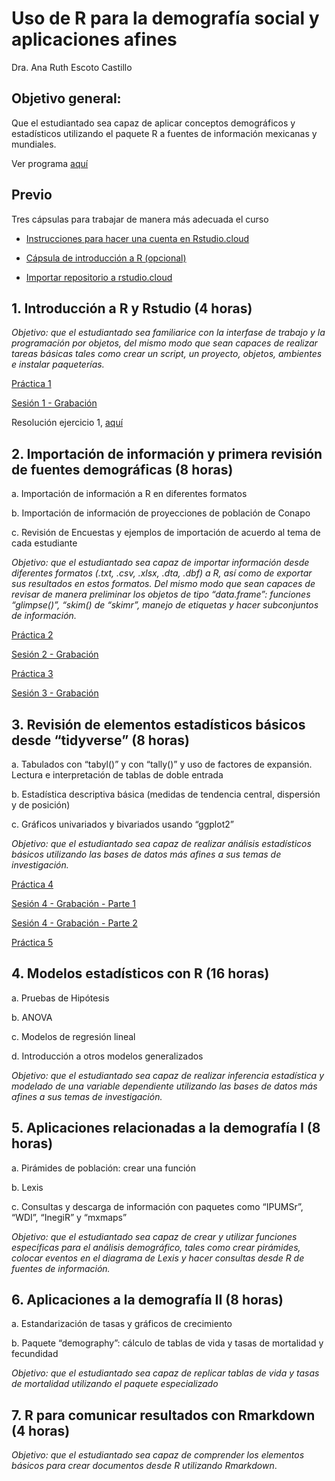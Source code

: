 # Uso de R para la demografía social y aplicaciones afines

Dra.  Ana Ruth Escoto Castillo


## Objetivo general: 
Que el estudiantado sea capaz de aplicar conceptos demográficos y estadísticos utilizando el paquete R a fuentes de información mexicanas y mundiales. 

Ver programa [aquí](programa.pdf)

## Previo

 Tres cápsulas para trabajar de manera más adecuada el curso

* [Instrucciones para hacer una cuenta en Rstudio.cloud](https://www.youtube.com/watch?v=Jcw146tEa5w)

* [Cápsula de introducción a R (opcional)](https://www.youtube.com/watch?v=HR2MXwrzt00)

* [Importar repositorio a rstudio.cloud](https://www.youtube.com/watch?v=enYCTyXfgh0&feature=youtu.be)


## 1.	Introducción a R y Rstudio (4 horas)

*Objetivo: que el estudiantado sea familiarice con la interfase de trabajo y la programación por objetos, del mismo modo que sean capaces de realizar tareas básicas tales como crear un script, un proyecto, objetos, ambientes e instalar paqueterías.*

[Práctica 1](P1.md)

[Sesión 1 - Grabación](https://youtu.be/_mB03QTMY28)

Resolución ejercicio 1, [aquí](https://rpubs.com/aniuxa/Ej12018)


## 2.	Importación de información y primera revisión de fuentes demográficas (8 horas)

a.	Importación de información a R en diferentes formatos

b.	Importación de información de proyecciones de población de Conapo

c.	Revisión de Encuestas y ejemplos de importación de acuerdo al tema de cada estudiante

*Objetivo: que el estudiantado sea capaz de importar información desde diferentes formatos (.txt, .csv, .xlsx, .dta, .dbf) a R, así como de exportar sus resultados en estos formatos. Del mismo modo que sean capaces de revisar de manera preliminar los objetos de tipo “data.frame”: funciones “glimpse()”, “skim() de “skimr”, manejo de etiquetas y hacer subconjuntos de información.*

[Práctica 2](P2.md)

[Sesión 2 - Grabación](https://youtu.be/mJ-VlGUVbsY)

[Práctica 3](P3.md)

[Sesión 3 - Grabación](https://www.youtube.com/watch?v=uejfVFO38d4)

## 3.	Revisión de elementos estadísticos básicos desde “tidyverse” (8 horas)
a.	Tabulados con “tabyl()” y con “tally()” y uso de factores de expansión. Lectura e interpretación de tablas de doble entrada

b.	Estadística descriptiva básica (medidas de tendencia central, dispersión y de posición)

c.	Gráficos univariados y bivariados usando “ggplot2”

*Objetivo: que el estudiantado sea capaz de realizar análisis estadísticos básicos utilizando las bases de datos más afines a sus temas de investigación.*

[Práctica 4](P4.md)

[Sesión 4 - Grabación - Parte 1](https://youtu.be/DWlmD10vIUQ)

[Sesión 4 - Grabación - Parte 2](https://youtu.be/IeSbVUEnrT8)

[Práctica 5](P5.md)


## 4.	Modelos estadísticos con R (16 horas)

a.	Pruebas de Hipótesis

b.	ANOVA

c.	Modelos de regresión lineal

d.	Introducción a otros modelos generalizados

*Objetivo: que el estudiantado sea capaz de realizar inferencia estadística y modelado de una variable dependiente utilizando las bases de datos más afines a sus temas de investigación.*

## 5.	Aplicaciones relacionadas a la demografía I (8 horas)

a.	Pirámides de población: crear una función 

b.	Lexis

c.	Consultas y descarga de información con paquetes como “IPUMSr”, “WDI”, “InegiR” y “mxmaps”

*Objetivo: que el estudiantado sea capaz de crear y utilizar funciones específicas para el análisis demográfico, tales como crear pirámides, colocar eventos en el diagrama de Lexis y hacer consultas desde R de fuentes de información.*

## 6.	Aplicaciones a la demografía II (8 horas)

a.	Estandarización de tasas y gráficos de crecimiento

b.	Paquete “demography”: cálculo de tablas de vida y tasas de mortalidad y fecundidad

*Objetivo: que el estudiantado sea capaz de replicar tablas de vida y tasas de mortalidad utilizando el paquete especializado*

## 7.	R para comunicar resultados con Rmarkdown (4 horas)

*Objetivo: que el estudiantado sea capaz de comprender los elementos básicos para crear documentos desde R utilizando Rmarkdown*.

